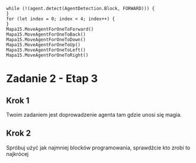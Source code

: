 ```blocks
while (!(agent.detect(AgentDetection.Block, FORWARD))) {
}
for (let index = 0; index < 4; index++) {
}
Mapa15.MoveAgentForOneToForward()
Mapa15.MoveAgentForOneToBack()
Mapa15.MoveAgentForOneToDown()
Mapa15.MoveAgentForOneToUp()
Mapa15.MoveAgentForOneToLeft()
Mapa15.MoveAgentForOneToRight()
```
# Zadanie 2 - Etap 3
## Krok 1
Twoim zadaniem jest doprowadzenie agenta tam gdzie unosi się magia.<br>

## Krok 2
Spróbuj użyć jak najmniej blocków programowania, sprawdźcie kto zrobi to najkrócej
